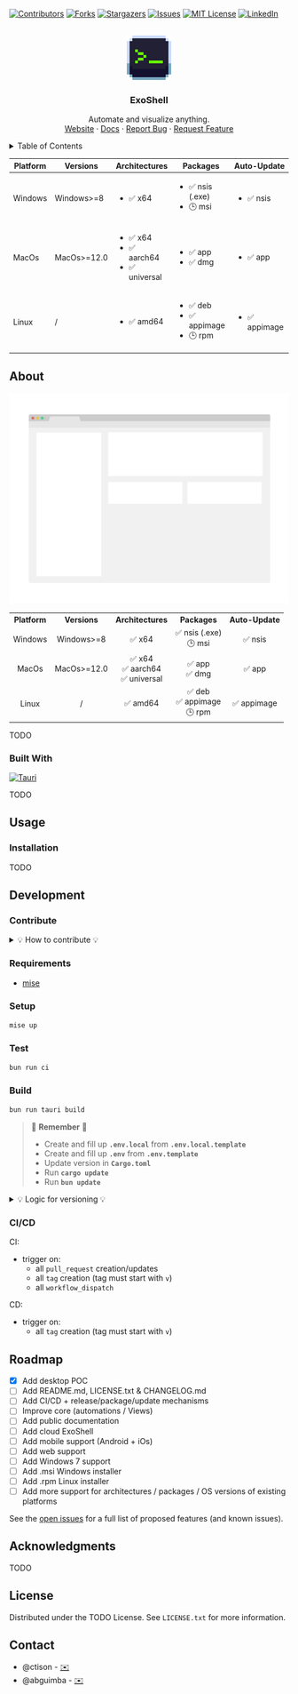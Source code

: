 <a name="exoshell"></a>

<!-- DATA -->

[![Contributors][contributors-shield]][contributors-url]
[![Forks][forks-shield]][forks-url]
[![Stargazers][stars-shield]][stars-url]
[![Issues][issues-shield]][issues-url]
[![MIT License][license-shield]][license-url]
[![LinkedIn][linkedin-shield]][linkedin-url]

<!-- LOGO & LINKS -->
<br />
<div align="center">
  <a href="https://github.com/exoshell-dev/exoshell">
    <img src="images/logo.png" alt="Logo" width="80" height="80">
  </a>

  <h3 align="center">ExoShell</h3>

  <p align="center">
    Automate and visualize anything.
    <br />
    <a href="https://exoshell.io">Website</a>
    ·
    <a href="https://docs.exoshell.io">Docs</a>
    ·
    <a href="https://github.com/exoshell-dev/exoshell/issues/new?labels=bug&template=bug-report---.md">Report Bug</a>
    ·
    <a href="https://github.com/exoshell-dev/exoshell/issues/new?labels=enhancement&template=feature-request---.md">Request Feature</a>
  </p>
</div>

<!-- TABLE OF CONTENTS -->
<details>
  <summary>Table of Contents</summary>
  <ol>
    <li>
      <a href="#about">About</a>
      <ul>
        <li><a href="#built-with">Built With</a></li>
      </ul>
    </li>
    <li>
      <a href="#usage">Usage</a>
      <ul>
        <li><a href="#installation">Installation</a></li>
      </ul>
    </li>
    <li>
      <a href="#development">Development</a>
      <ul>
        <li><a href="#contribute">Contribute</a></li>
        <li><a href="#requirements">Requirements</a></li>
        <li><a href="#setup">Setup</a></li>
        <li><a href="#test">Test</a></li>
        <li><a href="#build">Build</a></li>
        <li><a href="#ci/cd">CI/CD</a></li>
      </ul>
    </li>
    <li><a href="#roadmap">Roadmap</a></li>
    <li><a href="#acknowledgments">Acknowledgments</a></li>
    <li><a href="#license">License</a></li>
    <li><a href="#contact">Contact</a></li>
  </ol>
</details>

<div align="center">

| Platform | Versions    | Architectures                                               | Packages                                               | Auto-Update              |
| -------- | ----------- | ----------------------------------------------------------- | ------------------------------------------------------ | ------------------------ |
| Windows  | Windows>=8  | <ul><li>✅ x64</ul>                                         | <ul><li>✅ nsis (.exe)</li><li>🕒 msi</ul>             | <ul><li>✅ nsis</ul>     |
| MacOs    | MacOs>=12.0 | <ul><li>✅ x64</li><li>✅ aarch64</li><li>✅ universal</ul> | <ul><li>✅ app</li><li>✅ dmg</ul>                     | <ul><li>✅ app</ul>      |
| Linux    | /           | <ul><li>✅ amd64</ul>                                       | <ul><li>✅ deb</li><li>✅ appimage</li><li>🕒 rpm</ul> | <ul><li>✅ appimage</ul> |

</div>

<!-- ABOUT -->

## About

<center>

[![ExoShell ScreenShot][exoshell-screenshot]](https://exoshell.io)

</center>

<div style="text-align: center;">
    <table style="margin-left: auto; margin-right: auto;">
        <tr>
            <th style="text-align: center;">Platform</th>
            <th style="text-align: center;">Versions</th>
            <th style="text-align: center;">Architectures</th>
            <th style="text-align: center;">Packages</th>
            <th style="text-align: center;">Auto-Update</th>
        </tr>
        <tr>
            <td style="text-align: center;">Windows</td>
            <td style="text-align: center;">Windows&gt;=8</td>
            <td style="text-align: center;">
                ✅ x64
            </td>
            <td style="text-align: center;">
                ✅ nsis (.exe)<br>
                🕒 msi
            </td>
            <td style="text-align: center;">
                ✅ nsis
            </td>
        </tr>
        <tr>
            <td style="text-align: center;">MacOs</td>
            <td style="text-align: center;">MacOs&gt;=12.0</td>
            <td style="text-align: center;">
                ✅ x64<br>
                ✅ aarch64<br>
                ✅ universal
            </td>
            <td style="text-align: center;">
                ✅ app<br>
                ✅ dmg
            </td>
            <td style="text-align: center;">
                ✅ app
            </td>
        </tr>
        <tr>
            <td style="text-align: center;">Linux</td>
            <td style="text-align: center;">/</td>
            <td style="text-align: center;">
                ✅ amd64
            </td>
            <td style="text-align: center;">
                ✅ deb<br>
                ✅ appimage<br>
                🕒 rpm
            </td>
            <td style="text-align: center;">
                ✅ appimage
            </td>
        </tr>
    </table>
</div>

TODO

### Built With

[![Tauri][Tauri-badge]][Tauri-url]

TODO

<!-- USAGE -->

## Usage

### Installation

TODO

<!-- DEVELOPMENT -->

## Development

### Contribute

<details>
<summary>💡 How to contribute 💡</summary>

To contribute, please fork the repo and create a pull request. You can also simply open an issue with the tag "enhancement".
Don't forget to give the project a star! Thanks again!

1. [Fork the Project](https://github.com/exoshell-dev/exoshell/fork)
2. Create your Feature Branch (`git checkout -b feature/amazing-feature`)
3. Commit your Changes (`git commit -m 'Add some amazing-feature'`)
4. Push to the Branch (`git push origin feature/amazing-feature`)
5. Open a Pull Request

</details>

### Requirements

- [mise](mise.jdx.dev)

### Setup

```bash
mise up
```

### Test

```bash
bun run ci
```

### Build

```bash
bun run tauri build
```

> 🚧 **Remember** 🚧
>
> - Create and fill up **`.env.local`** from **`.env.local.template`**
> - Create and fill up **`.env`** from **`.env.template`**
> - Update version in **`Cargo.toml`**
> - Run **`cargo update`**
> - Run **`bun update`**

<details>
<summary>💡 Logic for versioning 💡</summary>

We convert the version for compatibility and uniformity.

Tag format: `v[0-255].[0-255].[0-255]-[alpha|beta|rc].[0-31]`
Which gives max range of universal version: `[0-255].[0-255].[0-65535]`

Formula: `encoded_patch = patch * 2048 + prerelease_type_code * 32 + parseInt(prerelease_version, 10);`

Examples:

- tag `v0.0.1-alpha.0` => release `ExoShell v0.0.1-alpha.0` => version `0.0.1-alpha.0` => universal version (package version) `0.0.12141`
- tag `v0.0.1` => release `ExoShell v0.0.1` => version `0.0.1` => universal version (package version) `0.0.2048`
- tag `v1.5.2-beta.6` => release `ExoShell v1.5.2-beta.6` => version `1.5.2-beta.6` => universal version (package version) `1.5.4134`

</details>

### CI/CD

CI:

- trigger on:
  - all `pull_request` creation/updates
  - all `tag` creation (tag must start with `v`)
  - all `workflow_dispatch`

CD:

- trigger on:
  - all `tag` creation (tag must start with `v`)

<!-- ROADMAP -->

## Roadmap

- [x] Add desktop POC
- [ ] Add README.md, LICENSE.txt & CHANGELOG.md
- [ ] Add CI/CD + release/package/update mechanisms
- [ ] Improve core (automations / Views)
- [ ] Add public documentation
- [ ] Add cloud ExoShell
- [ ] Add mobile support (Android + iOs)
- [ ] Add web support
- [ ] Add Windows 7 support
- [ ] Add .msi Windows installer
- [ ] Add .rpm Linux installer
- [ ] Add more support for architectures / packages / OS versions of existing platforms

See the [open issues](https://github.com/exoshell-dev/exoshell/issues) for a full list of proposed features (and known issues).

<!-- ACKNOWLEDGMENTS -->

## Acknowledgments

TODO

<!-- LICENSE -->

## License

Distributed under the TODO License. See `LICENSE.txt` for more information.

<!-- CONTACT -->

## Contact

- @ctison - [✉️](mailto:charles@exoshell.io)
- @abguimba - [✉️](mailto:abraham@exoshell.io)

<!-- LINKS -->

[contributors-shield]: https://img.shields.io/github/contributors/exoshell-dev/exoshell.svg?style=for-the-badge
[contributors-url]: https://github.com/exoshell-dev/exoshell/graphs/contributors
[forks-shield]: https://img.shields.io/github/forks/exoshell-dev/exoshell.svg?style=for-the-badge
[forks-url]: https://github.com/exoshell-dev/exoshell/network/members
[stars-shield]: https://img.shields.io/github/stars/exoshell-dev/exoshell.svg?style=for-the-badge
[stars-url]: https://github.com/exoshell-dev/exoshell/stargazers
[issues-shield]: https://img.shields.io/github/issues/exoshell-dev/exoshell.svg?style=for-the-badge
[issues-url]: https://github.com/exoshell-dev/exoshell/issues
[license-shield]: https://img.shields.io/github/license/exoshell-dev/exoshell.svg?style=for-the-badge
[license-url]: https://github.com/exoshell-dev/exoshell/blob/master/LICENSE.txt
[linkedin-shield]: https://img.shields.io/badge/-LinkedIn-black.svg?style=for-the-badge&logo=linkedin&colorB=555
[linkedin-url]: https://www.linkedin.com/company/exoshell/
[exoshell-screenshot]: images/screenshot.png
[Tauri-badge]: https://img.shields.io/badge/Tauri-FFC131?style=for-the-badge&logo=Tauri&logoColor=white
[Tauri-url]: https://tauri.app/
